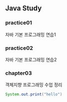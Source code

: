 ## Java Study

### practice01
자바 기본 프로그래밍 연습1

### practice02
자바 기본 프로그래밍 연습2

### chapter03
객체지향 프로그래밍 수업 정리

```java
System.out.print("hello")
```